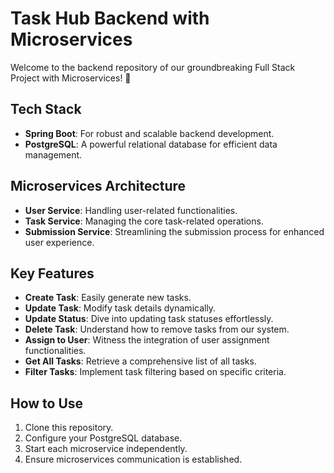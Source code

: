 # Task Hub Backend with Microservices

Welcome to the backend repository of our groundbreaking Full Stack Project with Microservices! 🚀

## Tech Stack

- **Spring Boot**: For robust and scalable backend development.
- **PostgreSQL**: A powerful relational database for efficient data management.

## Microservices Architecture

- **User Service**: Handling user-related functionalities.
- **Task Service**: Managing the core task-related operations.
- **Submission Service**: Streamlining the submission process for enhanced user experience.

## Key Features

- **Create Task**: Easily generate new tasks.
- **Update Task**: Modify task details dynamically.
- **Update Status**: Dive into updating task statuses effortlessly.
- **Delete Task**: Understand how to remove tasks from our system.
- **Assign to User**: Witness the integration of user assignment functionalities.
- **Get All Tasks**: Retrieve a comprehensive list of all tasks.
- **Filter Tasks**: Implement task filtering based on specific criteria.

## How to Use

1. Clone this repository.
2. Configure your PostgreSQL database.
3. Start each microservice independently.
4. Ensure microservices communication is established.

